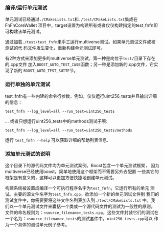 ### 编译/运行单元测试

单元测试已经通过`./CMakeLists.txt`和`./test/CMakeLists.txt`集成在FnFnCoreWallet
项目中，target设置为构建所有或者仅仅构建指定的test_fnfn即可构建该单元测试。

通过加载`./test/test_fnfn`来手工运行multiverse测试。如果单元测试文件或被测试的代
码文件发生变化，重新构建单元测试即可。

有2种方式来添加更多的multiverse单元测试，第一种是向位于`test/`目录下存在的.cpp文件
加入`BOOST_AUTO_TEST_CASE`函数；另一种是添加新的.cpp文件，它实现了新的
`BOOST_AUTO_TEST_SUITE`节。

### 运行单独的单元测试

test_fnfn有一些内建的命令行参数，例如，仅仅运行uint256_tests并且输出详细的信息：

    test_fnfn --log_level=all --run_test=uint256_tests

... 或者只想运行uint256_tests中的methods测试子项:

    test_fnfn --log_level=all --run_test=uint256_tests/methods

运行 `test_fnfn --help` 可以获取详细的帮助列表信息.

### 添加单元测试的说明

这个目录下的源代码文件均为单元测试案例。Boost包含一个单元测试框架，
因为multiverse已经使用boost，简单地使用这个框架而不需要另外去配置
一些其它的框架是有意义的，这样可以更加方便快捷地创建单元测试。

构建系统被设置成编译一个可执行程序名字为`test_fnfn`，它运行所有的单元
测试。主要的源文件名字为`test_fnfn.cpp`。欲添加一个新的单元测试文件到
我们的测试套件中，你需要要将这些文件名列表加入到`./test/CMakeLists.txt`
中。我们以一个单元测试文件来囊括一个类或一个源代码文件的测试为一般性的原则。
文件的命名规则为：`<source_filename>_tests.cpp`，这些文件封装它们的测试在
一个名为：`<source_filename>_tests`的测试套件中。`uint256_tests.cpp`可以
作为一个具体的测试单元例子参考。

